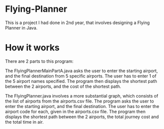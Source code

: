 # Flying-Planner
This is a project I had done in 2nd year, that involves designing a Flying Planner in Java.
# How it works
There are 2 parts to this program:

The FlyingPlannerMainPartA.java asks the user to enter the starting airport, and the final destination from 5 specific airports. The user has to enter 1 of the 5 airport names specified. The program then displays the shortest path between the 2 airports, and the cost of the shortest path.

The FlyingPlanner.java involves a more substantial graph, which consists of the list of airports from the airports.csv file. The program asks the user to enter the starting airport, and the final destination. The user has to enter the airport code for each, given in the airports.csv file. The program then displays the shortest path between the 2 airports, the total journey cost and the total time in air.
